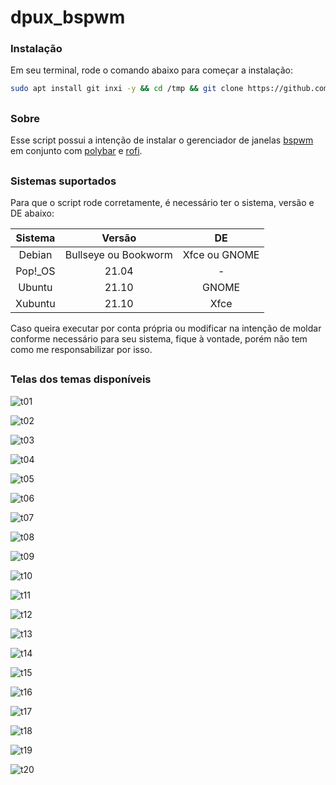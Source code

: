 # dpux_bspwm

### Instalação
Em seu terminal, rode o comando abaixo para começar a instalação:

```bash
sudo apt install git inxi -y && cd /tmp && git clone https://github.com/thespation/dpux_bspwm && chmod 755 dpux_bspwm/* -R && cd dpux_bspwm/ && ./instalar.sh
```

##

### Sobre
Esse script possui a intenção de instalar o gerenciador de janelas [bspwm](https://github.com/baskerville/bspwm) em conjunto com [polybar](https://github.com/polybar/polybar) e [rofi](https://github.com/davatorium/rofi).

##

### Sistemas suportados

Para que o script rode corretamente, é necessário ter o sistema, versão e DE abaixo:

|   Sistema   | Versão | DE |
| :-----------: | :-----------: | :-----------: |
|    Debian   | Bullseye ou Bookworm | Xfce ou GNOME |
|   Pop!_OS   |        21.04         | - |
|   Ubuntu    |        21.10         | GNOME |
|   Xubuntu   |        21.10         | Xfce |

 
Caso queira executar por conta própria ou modificar na intenção de moldar conforme necessário para seu sistema, fique à vontade, porém não tem como me responsabilizar por isso.

##

### Telas dos temas disponíveis

![t01](https://user-images.githubusercontent.com/84329097/141327862-5631db2a-668d-4176-9d0b-1f0502a49164.png)

![t02](https://user-images.githubusercontent.com/84329097/141327867-f08db3e5-0c7e-4122-9aef-0db993a5361b.png)

![t03](https://user-images.githubusercontent.com/84329097/141327871-d84a5987-fdb6-4860-8895-5adc0e339b8d.png)

![t04](https://user-images.githubusercontent.com/84329097/141327874-a0e5f246-7d68-4cc7-8d8e-ababb4fedda6.png)

![t05](https://user-images.githubusercontent.com/84329097/141327878-12fd7933-66c5-4658-bf7e-e2bd29a74cc4.png)

![t06](https://user-images.githubusercontent.com/84329097/141327879-e4574413-a030-4a7f-add7-5c5266c18b28.png)

![t07](https://user-images.githubusercontent.com/84329097/141327882-3fb38156-6038-44dc-a82d-bcf7b769ad69.png)

![t08](https://user-images.githubusercontent.com/84329097/141327885-be839150-d565-4fa6-9735-a2e5e2a72932.png)

![t09](https://user-images.githubusercontent.com/84329097/141327886-51c92e1b-d92e-4f5e-9bc2-adf68159b652.png)

![t10](https://user-images.githubusercontent.com/84329097/141327887-3141cdbe-378d-42bb-bf8b-5037375faf98.png)

![t11](https://user-images.githubusercontent.com/84329097/141327889-850e64e2-4143-4b6c-a5ab-843b4b1d4ff8.png)

![t12](https://user-images.githubusercontent.com/84329097/141327892-798c7274-e97e-4aa1-8d31-9e6e43d1eab9.png)

![t13](https://user-images.githubusercontent.com/84329097/141327894-881cf50b-dc3a-4c99-a141-a0d3c110ae31.png)

![t14](https://user-images.githubusercontent.com/84329097/141327896-662fd2eb-b99c-42e6-a44f-5f0d4f1146a4.png)

![t15](https://user-images.githubusercontent.com/84329097/141327898-7ccdf3dc-c9d5-4916-8b52-d909192d1c8a.png)

![t16](https://user-images.githubusercontent.com/84329097/141327901-50dc8bac-c3f9-4649-a8e1-40388ee0a828.png)

![t17](https://user-images.githubusercontent.com/84329097/141327903-49f39f43-5ba9-4186-8442-d17a2ea701c3.png)

![t18](https://user-images.githubusercontent.com/84329097/141327906-0682a4de-470e-41f0-beae-c99ec7301d95.png)

![t19](https://user-images.githubusercontent.com/84329097/141327908-dcd77644-80f7-4352-8062-b6121c8d3b90.png)

![t20](https://user-images.githubusercontent.com/84329097/141327910-52305968-81b8-4b03-bb73-62bded26a9bb.png)


